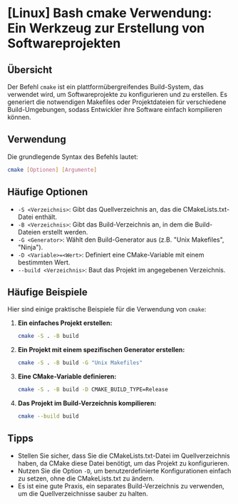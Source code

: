 # [Linux] Bash cmake Verwendung: Ein Werkzeug zur Erstellung von Softwareprojekten

## Übersicht
Der Befehl `cmake` ist ein plattformübergreifendes Build-System, das verwendet wird, um Softwareprojekte zu konfigurieren und zu erstellen. Es generiert die notwendigen Makefiles oder Projektdateien für verschiedene Build-Umgebungen, sodass Entwickler ihre Software einfach kompilieren können.

## Verwendung
Die grundlegende Syntax des Befehls lautet:

```bash
cmake [Optionen] [Argumente]
```

## Häufige Optionen
- `-S <Verzeichnis>`: Gibt das Quellverzeichnis an, das die CMakeLists.txt-Datei enthält.
- `-B <Verzeichnis>`: Gibt das Build-Verzeichnis an, in dem die Build-Dateien erstellt werden.
- `-G <Generator>`: Wählt den Build-Generator aus (z.B. "Unix Makefiles", "Ninja").
- `-D <Variable>=<Wert>`: Definiert eine CMake-Variable mit einem bestimmten Wert.
- `--build <Verzeichnis>`: Baut das Projekt im angegebenen Verzeichnis.

## Häufige Beispiele
Hier sind einige praktische Beispiele für die Verwendung von `cmake`:

1. **Ein einfaches Projekt erstellen:**
   ```bash
   cmake -S . -B build
   ```

2. **Ein Projekt mit einem spezifischen Generator erstellen:**
   ```bash
   cmake -S . -B build -G "Unix Makefiles"
   ```

3. **Eine CMake-Variable definieren:**
   ```bash
   cmake -S . -B build -D CMAKE_BUILD_TYPE=Release
   ```

4. **Das Projekt im Build-Verzeichnis kompilieren:**
   ```bash
   cmake --build build
   ```

## Tipps
- Stellen Sie sicher, dass Sie die CMakeLists.txt-Datei im Quellverzeichnis haben, da CMake diese Datei benötigt, um das Projekt zu konfigurieren.
- Nutzen Sie die Option `-D`, um benutzerdefinierte Konfigurationen einfach zu setzen, ohne die CMakeLists.txt zu ändern.
- Es ist eine gute Praxis, ein separates Build-Verzeichnis zu verwenden, um die Quellverzeichnisse sauber zu halten.